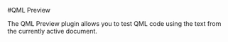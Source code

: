 #QML Preview

The QML Preview plugin allows you to test QML code using the text from the currently active document.

